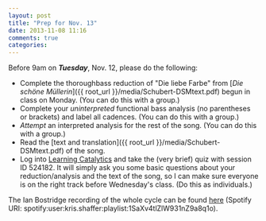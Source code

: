 ```yaml
---
layout: post
title: "Prep for Nov. 13"
date: 2013-11-08 11:16
comments: true
categories: 
---
```


Before 9am on ***Tuesday***, Nov. 12, please do the following:

- Complete the thoroughbass reduction of "Die liebe Farbe" from [*Die schöne Müllerin*]({{ root_url }}/media/Schubert-DSMtext.pdf) begun in class on Monday. (You can do this with a group.)  
- Complete your *uninterpreted* functional bass analysis (no parentheses or brackets) and label all cadences. (You can do this with a group.)  
- *Attempt* an interpreted analysis for the rest of the song. (You can do this with a group.)  
- Read the [text and translation]({{ root_url }}/media/Schubert-DSMtext.pdf) of the song.
- Log into [Learning Catalytics](http://learningcatalytics.com) and take the (very brief) quiz with session ID 524182. It will simply ask you some basic questions about your reduction/analysis and the text of the song, so I can make sure everyone is on the right track before Wednesday's class. (Do this as individuals.)

The Ian Bostridge recording of the whole cycle can be found [here](http://open.spotify.com/user/kris.shaffer/playlist/1SaXv4tlZlW931nZ9a8q1o) (Spotify URI: spotify:user:kris.shaffer:playlist:1SaXv4tlZlW931nZ9a8q1o).